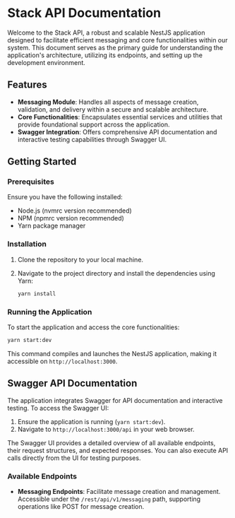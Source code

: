 # Stack API Documentation

Welcome to the Stack API, a robust and scalable NestJS application designed to facilitate efficient messaging and core functionalities within our system. This document serves as the primary guide for understanding the application's architecture, utilizing its endpoints, and setting up the development environment.

## Features

- **Messaging Module**: Handles all aspects of message creation, validation, and delivery within a secure and scalable architecture.
- **Core Functionalities**: Encapsulates essential services and utilities that provide foundational support across the application.
- **Swagger Integration**: Offers comprehensive API documentation and interactive testing capabilities through Swagger UI.

## Getting Started

### Prerequisites

Ensure you have the following installed:
- Node.js (nvmrc version recommended)
- NPM (npmrc version recommended)
- Yarn package manager

### Installation

1. Clone the repository to your local machine.
2. Navigate to the project directory and install the dependencies using Yarn:

    ```bash
    yarn install
    ```

### Running the Application

To start the application and access the core functionalities:

```bash
yarn start:dev
```

This command compiles and launches the NestJS application, making it accessible on `http://localhost:3000`.

## Swagger API Documentation

The application integrates Swagger for API documentation and interactive testing. To access the Swagger UI:

1. Ensure the application is running (`yarn start:dev`).
2. Navigate to `http://localhost:3000/api` in your web browser.

The Swagger UI provides a detailed overview of all available endpoints, their request structures, and expected responses. You can also execute API calls directly from the UI for testing purposes.

### Available Endpoints

- **Messaging Endpoints**: Facilitate message creation and management. Accessible under the `/rest/api/v1/messaging` path, supporting operations like POST for message creation.
